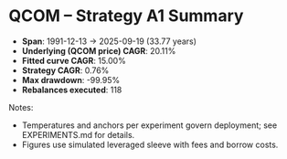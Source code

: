 # QCOM – Strategy A1 Summary

- **Span**: 1991-12-13 → 2025-09-19 (33.77 years)
- **Underlying (QCOM price) CAGR**: 20.11%
- **Fitted curve CAGR**: 15.00%
- **Strategy CAGR**: 0.76%
- **Max drawdown**: -99.95%
- **Rebalances executed**: 118

Notes:

- Temperatures and anchors per experiment govern deployment; see EXPERIMENTS.md for details.
- Figures use simulated leveraged sleeve with fees and borrow costs.
